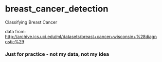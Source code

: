 # breast_cancer_detection

Classifying Breast Cancer

data from: http://archive.ics.uci.edu/ml/datasets/breast+cancer+wisconsin+%28diagnostic%29

### Just for practice - not my data, not my idea
